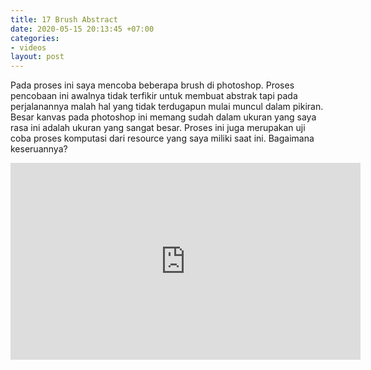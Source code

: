 ```yaml
---
title: 17 Brush Abstract
date: 2020-05-15 20:13:45 +07:00
categories:
- videos
layout: post
---
```


Pada proses ini saya mencoba beberapa brush di photoshop. Proses pencobaan ini awalnya tidak terfikir untuk membuat abstrak tapi pada perjalanannya malah hal yang tidak terdugapun mulai muncul dalam pikiran. Besar kanvas pada photoshop ini memang sudah dalam ukuran yang saya rasa ini adalah ukuran yang sangat besar. Proses ini juga merupakan uji coba proses komputasi dari resource yang saya miliki saat ini. Bagaimana keseruannya?
 
<!-- more -->

<iframe width="560" height="315" src="https://www.youtube.com/embed/tU04exef-oo" frameborder="0" allow="accelerometer; autoplay; encrypted-media; gyroscope; picture-in-picture" allowfullscreen></iframe>
